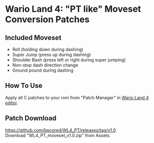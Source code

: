 # Wario Land 4: "PT like" Moveset Conversion Patches  

## Included Moveset  
- Roll (holding down during dashing)  
- Super Jump (press up during dashing)  
- Shoulder Bash (press left or right during super jumping)  
- Non-stop dash direction change  
- Ground pound during dashing  

## How To Use
Apply all C patches to your rom from "Patch Manager" in [Wario Land 4 editor](https://github.com/wario-land/WL4Editor).  

## Patch Download
https://github.com/becored/WL4_PT/releases/tag/v1.0  
Download "WL4_PT_moveset_v1.0.zip" from Assets.
